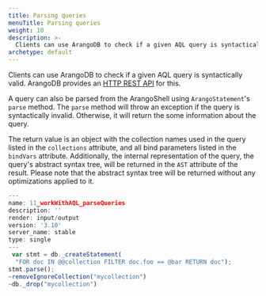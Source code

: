 ```yaml
---
title: Parsing queries
menuTitle: Parsing queries
weight: 10
description: >-
  Clients can use ArangoDB to check if a given AQL query is syntactically valid
archetype: default
---
```

    
Clients can use ArangoDB to check if a given AQL query is syntactically valid. ArangoDB provides
an [HTTP REST API](../../http/queries/aql-queries.md) for this. 

A query can also be parsed from the ArangoShell using `ArangoStatement`'s `parse` method. The
`parse` method will throw an exception if the query is syntactically invalid. Otherwise, it will
return the some information about the query.

The return value is an object with the collection names used in the query listed in the
`collections` attribute, and all bind parameters listed in the `bindVars` attribute.
Additionally, the internal representation of the query, the query's abstract syntax tree, will
be returned in the `AST` attribute of the result. Please note that the abstract syntax tree
will be returned without any optimizations applied to it.

```js
---
name: 11_workWithAQL_parseQueries
description: ''
render: input/output
version: '3.10'
server_name: stable
type: single
---
 var stmt = db._createStatement(
  "FOR doc IN @@collection FILTER doc.foo == @bar RETURN doc");
stmt.parse();
~removeIgnoreCollection("mycollection")
~db._drop("mycollection")
```
